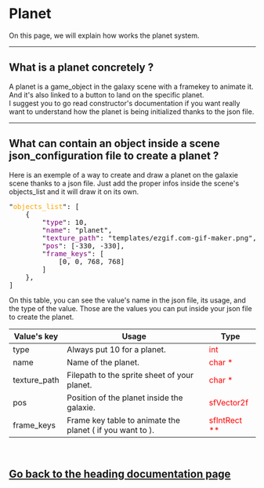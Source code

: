 <h1>Planet</h1>
<p>On this page, we will explain how works the planet system.</p>
<hr>
<h2>What is a planet concretely ?</h2>
<p>A planet is a game_object in the galaxy scene with a framekey to animate it. And it's also linked to a button to land on the specific planet.<br>I suggest you to go read constructor's documentation if you want really want to understand how the planet is being initialized thanks to the json file. </p>
<hr>
<h2>What can contain an object inside a scene json_configuration file to create a planet ?</h2>
<p>Here is an exemple of a way to create and draw a planet on the galaxie scene thanks to a json file. Just add the proper infos inside the scene's objects_list and it will draw it on its own. </p>
<pre>"<font color="orange">objects_list</font>": [
	{
		"<font color="purple">type</font>": 10,
		"<font color="purple">name</font>": "planet",
		"<font color="purple">texture_path</font>": "templates/ezgif.com-gif-maker.png",
		"<font color="purple">pos</font>": [-330, -330],
		"<font color="purple">frame_keys</font>": [
			[0, 0, 768, 768]
		]
	},
]</pre>
<p>On this table, you can see the value's name in the json file, its usage, and the type of the value. Those are the values you can put inside your json file to create the planet.</p>
<table>
	<thead>
		<tr>
			<th>Value's key</th>
			<th>Usage</th>
			<th>Type</th>
		</tr>
	</thead>
	<tbody>
		<tr>
			<td>type</td>
			<td>Always put 10 for a planet.</td>
			<td><font color="red">int</td></font>
		</tr>
		<tr>
			<td>name</td>
			<td>Name of the planet.</td>
			<td><font color="red">char *</td></font>
		</tr>
		<tr>
			<td>texture_path</td>
			<td>Filepath to the sprite sheet of your planet.</td>
			<td><font color="red">char *</td></font>
		</tr>
		<tr>
			<td>pos</td>
			<td>Position of the planet inside the galaxie.</td>
			<td><font color="red">sfVector2f</td></font>
		</tr>
		<tr>
			<td>frame_keys</td>
			<td>Frame key table to animate the planet ( if you want to ).</td>
			<td><font color="red">sfIntRect **</td></font>
		</tr>
	</tbody>
</table>
<br><a href="../dev_doc.md"><h2>Go back to the heading documentation page</h2></a>